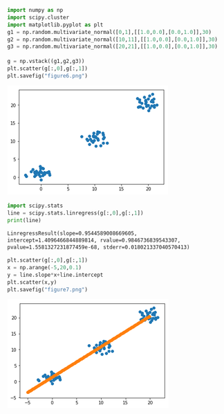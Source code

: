

```python
import numpy as np
import scipy.cluster
import matplotlib.pyplot as plt
g1 = np.random.multivariate_normal([0,1],[[1.0,0.0],[0.0,1.0]],30)
g2 = np.random.multivariate_normal([10,11],[[1.0,0.0],[0.0,1.0]],30)
g3 = np.random.multivariate_normal([20,21],[[1.0,0.0],[0.0,1.0]],30)

g = np.vstack((g1,g2,g3))
plt.scatter(g[:,0],g[:,1])
plt.savefig("figure6.png")
```


![png](output_0_0.png)



```python
import scipy.stats
line = scipy.stats.linregress(g[:,0],g[:,1])
print(line)
```

    LinregressResult(slope=0.9544589008669605, intercept=1.4096466844889814, rvalue=0.9846736839543307, pvalue=1.5581327231877459e-68, stderr=0.018021337040570413)



```python
plt.scatter(g[:,0],g[:,1])
x = np.arange(-5,20,0.1)
y = line.slope*x+line.intercept
plt.scatter(x,y)
plt.savefig("figure7.png")
```


![png](output_2_0.png)
